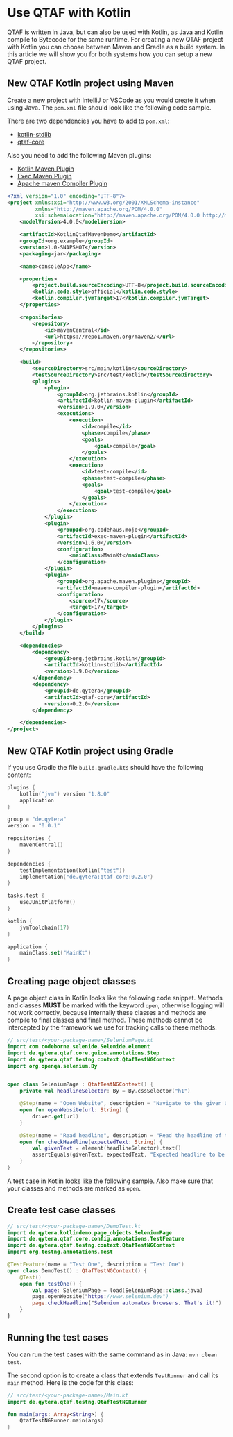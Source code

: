 # Use QTAF with Kotlin

QTAF is written in Java, but can also be used with Kotlin, as Java and Kotlin compile to Bytecode for the same runtime. For creating a new QTAF project with Kotlin you can choose between Maven and Gradle as a build system. In this article we will show you for both systems how you can setup a new QTAF project.

## New QTAF Kotlin project using Maven

Create a new project with IntelliJ or VSCode as you would create it when using Java. The `pom.xml` file should look like the following code sample.

There are two dependencies you have to add to `pom.xml`:
- <a href="https://mvnrepository.com/artifact/org.jetbrains.kotlin/kotlin-stdlib" href="blank_">kotlin-stdlib</a>
- <a href="https://mvnrepository.com/artifact/de.qytera/qtaf-core" target="_blank">qtaf-core</a>

Also you need to add the following Maven plugins:
- <a href="https://mvnrepository.com/artifact/org.jetbrains.kotlin/kotlin-maven-plugin" target="_blank">Kotlin Maven Plugin</a>
- <a href="https://mvnrepository.com/artifact/org.codehaus.mojo/exec-maven-plugin" target="_blank">Exec Maven Plugin</a>
- <a href="https://mvnrepository.com/artifact/org.apache.maven.plugins/maven-compiler-plugin" target="_blank">Apache maven Compiler Plugin</a>

```xml
<?xml version="1.0" encoding="UTF-8"?>
<project xmlns:xsi="http://www.w3.org/2001/XMLSchema-instance"
         xmlns="http://maven.apache.org/POM/4.0.0"
         xsi:schemaLocation="http://maven.apache.org/POM/4.0.0 http://maven.apache.org/xsd/maven-4.0.0.xsd">
    <modelVersion>4.0.0</modelVersion>

    <artifactId>KotlinQtafMavenDemo</artifactId>
    <groupId>org.example</groupId>
    <version>1.0-SNAPSHOT</version>
    <packaging>jar</packaging>

    <name>consoleApp</name>

    <properties>
        <project.build.sourceEncoding>UTF-8</project.build.sourceEncoding>
        <kotlin.code.style>official</kotlin.code.style>
        <kotlin.compiler.jvmTarget>17</kotlin.compiler.jvmTarget>
    </properties>

    <repositories>
        <repository>
            <id>mavenCentral</id>
            <url>https://repo1.maven.org/maven2/</url>
        </repository>
    </repositories>

    <build>
        <sourceDirectory>src/main/kotlin</sourceDirectory>
        <testSourceDirectory>src/test/kotlin</testSourceDirectory>
        <plugins>
            <plugin>
                <groupId>org.jetbrains.kotlin</groupId>
                <artifactId>kotlin-maven-plugin</artifactId>
                <version>1.9.0</version>
                <executions>
                    <execution>
                        <id>compile</id>
                        <phase>compile</phase>
                        <goals>
                            <goal>compile</goal>
                        </goals>
                    </execution>
                    <execution>
                        <id>test-compile</id>
                        <phase>test-compile</phase>
                        <goals>
                            <goal>test-compile</goal>
                        </goals>
                    </execution>
                </executions>
            </plugin>
            <plugin>
                <groupId>org.codehaus.mojo</groupId>
                <artifactId>exec-maven-plugin</artifactId>
                <version>1.6.0</version>
                <configuration>
                    <mainClass>MainKt</mainClass>
                </configuration>
            </plugin>
            <plugin>
                <groupId>org.apache.maven.plugins</groupId>
                <artifactId>maven-compiler-plugin</artifactId>
                <configuration>
                    <source>17</source>
                    <target>17</target>
                </configuration>
            </plugin>
        </plugins>
    </build>

    <dependencies>
        <dependency>
            <groupId>org.jetbrains.kotlin</groupId>
            <artifactId>kotlin-stdlib</artifactId>
            <version>1.9.0</version>
        </dependency>
        <dependency>
            <groupId>de.qytera</groupId>
            <artifactId>qtaf-core</artifactId>
            <version>0.2.0</version>
        </dependency>

    </dependencies>
</project>
```

## New QTAF Kotlin project using Gradle

If you use Gradle the file `build.gradle.kts` should have the following content:

```kotlin
plugins {
    kotlin("jvm") version "1.8.0"
    application
}

group = "de.qytera"
version = "0.0.1"

repositories {
    mavenCentral()
}

dependencies {
    testImplementation(kotlin("test"))
    implementation("de.qytera:qtaf-core:0.2.0")
}

tasks.test {
    useJUnitPlatform()
}

kotlin {
    jvmToolchain(17)
}

application {
    mainClass.set("MainKt")
}
```

## Creating page object classes

A page object class in Kotlin looks like the following code snippet. Methods and classes <b>MUST</b> be marked with the keyword `open`, otherwise logging will not work correctly, because internally these classes and methods are compile to final classes and final method. These methods cannot be intercepted by the framework we use for tracking calls to these methods.

```kotlin
// src/test/<your-package-name>/SeleniumPage.kt
import com.codeborne.selenide.Selenide.element
import de.qytera.qtaf.core.guice.annotations.Step
import de.qytera.qtaf.testng.context.QtafTestNGContext
import org.openqa.selenium.By


open class SeleniumPage : QtafTestNGContext() {
    private val headlineSelector: By = By.cssSelector("h1")

    @Step(name = "Open Website", description = "Navigate to the given URL")
    open fun openWebsite(url: String) {
        driver.get(url)
    }

    @Step(name = "Read headline", description = "Read the headline of the website")
    open fun checkHeadline(expectedText: String) {
        val givenText = element(headlineSelector).text()
        assertEquals(givenText, expectedText, "Expected headline to be $expectedText, but was $givenText")
    }
}
```

A test case in Kotlin looks like the following sample. Also make sure that your classes and methods are marked as `open`.

## Create test case classes
```kotlin
// src/test/<your-package-name>/DemoTest.kt
import de.qytera.kotlindemo.page_objects.SeleniumPage
import de.qytera.qtaf.core.config.annotations.TestFeature
import de.qytera.qtaf.testng.context.QtafTestNGContext
import org.testng.annotations.Test

@TestFeature(name = "Test One", description = "Test One")
open class DemoTest() : QtafTestNGContext() {
    @Test()
    open fun testOne() {
        val page: SeleniumPage = load(SeleniumPage::class.java)
        page.openWebsite("https://www.selenium.dev")
        page.checkHeadline("Selenium automates browsers. That's it!")
    }
}
```

## Running the test cases

You can run the test cases with the same command as in Java: `mvn clean test`.

The second option is to create a class that extends `TestRunner` and call its `main` method. Here is the code for this class:

```kotlin
// src/test/<your-package-name>/Main.kt
import de.qytera.qtaf.testng.QtafTestNGRunner

fun main(args: Array<String>) {
    QtafTestNGRunner.main(args)
}
```